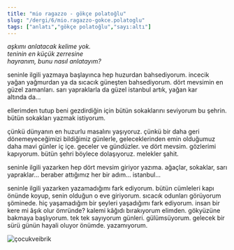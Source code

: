 ```yaml
---
title: "mio ragazzo - gökçe polatoğlu"
slug: "/dergi/6/mio.ragazzo-gokce.polatoglu"
tags: ["anlatı","gökçe polatoğlu","sayı:altı"]
---
```


*aşkımı anlatacak kelime yok.  
teninin en küçük zerresine  
hayranım, bunu nasıl anlatayım?*


seninle ilgili yazmaya başlayınca hep huzurdan bahsediyorum. incecik
yağan yağmurdan ya da sıcacık güneşten bahsediyorum. dört mevsimin en
güzel zamanları. sarı yapraklarla da güzel istanbul artık, yağan kar
altında da...

ellerimden tutup beni gezdirdiğin için bütün sokaklarını seviyorum bu
şehrin. bütün sokakları yazmak istiyorum.

çünkü dünyanın en huzurlu masalını yaşıyoruz. çünkü bir daha geri
dönemeyeceğimizi bildiğimiz günlerle, geleceklerinden emin olduğumuz
daha mavi günler iç içe. geceler ve gündüzler. ve dört mevsim. gözlerimi
kapıyorum. bütün şehri böylece dolaşıyoruz. melekler şahit.

seninle ilgili yazarken hep dört mevsim giriyor yazıma. ağaçlar,
sokaklar, sarı yapraklar... beraber attığımız her bir
adım... istanbul...

seninle ilgili yazarken yazamadığımı fark ediyorum. bütün cümleleri kapı
önünde koyup, senin olduğun o eve giriyorum. sıcacık odunları görüyorum
şöminede. hiç yaşamadığım bir şeyleri yaşadığımı fark ediyorum. insan
bir kere mi âşık olur ömründe? kalemi kâğıdı bırakıyorum elimden.
gökyüzüne bakmaya başlıyorum. tek tek sayıyorum günleri. gülümsüyorum.
gelecek bir sürü günün hayali oluyor önümde. yazamıyorum.

![çocukveibrik](/img/ky06_31_tayfunisildar.jpg)
